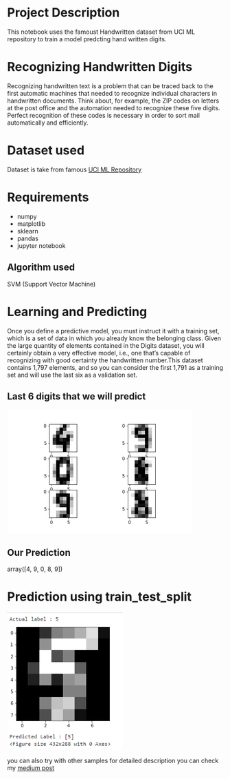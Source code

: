 # Project Description
This notebook uses the famoust Handwritten dataset from UCI ML repository to train a model predcting hand written digits.

# Recognizing Handwritten Digits
Recognizing handwritten text is a problem that can be traced back to the first automatic
machines that needed to recognize individual characters in handwritten documents.
Think about, for example, the ZIP codes on letters at the post office and the automation
needed to recognize these five digits. Perfect recognition of these codes is necessary in
order to sort mail automatically and efficiently.

# Dataset used
Dataset is take from famous [UCI ML Repository](http://archive.ics.uci.edu/ml/datasets/Optical+Recognition+of+Handwritten+Digits)

# Requirements
* numpy
* matplotlib
* sklearn
* pandas
* jupyter notebook

## Algorithm used
SVM (Support Vector Machine)

# Learning and Predicting 
Once you define a predictive model, you must instruct it
with a training set, which is a set of data in which you already know the belonging class.
Given the large quantity of elements contained in the Digits dataset, you will certainly
obtain a very effective model, i.e., one that’s capable of recognizing with good certainty
the handwritten number.This dataset contains 1,797 elements, and so you can consider the first 1,791 as a
training set and will use the last six as a validation set.

## Last 6 digits that we will predict
![](img2.png)

## Our Prediction
 array([4, 9, 0, 8, 9])

# Prediction using train_test_split
![](img6.png)

you can also try with other samples
for detailed description you can check my [medium post](https://medium.com/@sainiabhilash/recognizing-handwritten-digits-using-svm-edc9096d0183)
